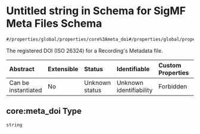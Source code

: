 # Untitled string in Schema for SigMF Meta Files Schema

```txt
#/properties/global/properties/core%3Ameta_doi#/properties/global/properties/core:meta_doi
```

The registered DOI (ISO 26324) for a Recording's Metadata file.

| Abstract            | Extensible | Status         | Identifiable            | Custom Properties | Additional Properties | Access Restrictions | Defined In                                                         |
| :------------------ | :--------- | :------------- | :---------------------- | :---------------- | :-------------------- | :------------------ | :----------------------------------------------------------------- |
| Can be instantiated | No         | Unknown status | Unknown identifiability | Forbidden         | Allowed               | none                | [sigmf.schema.json\*](../sigmf.schema.json "open original schema") |

## core:meta\_doi Type

`string`
